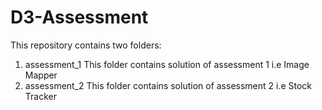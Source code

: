 # D3-Assessment

This repository contains two folders:
1. assessment_1
   This folder contains solution of assessment 1 i.e Image Mapper
2. assessment_2
   This folder contains solution of assessment 2 i.e Stock Tracker
